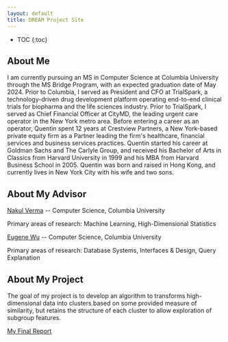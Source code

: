 ```yaml
---
layout: default
title: DREAM Project Site
---
```


* TOC
{:toc}

## About Me

I am currently pursuing an MS in Computer Science at Columbia University through the MS Bridge Program, with an expected graduation date of May 2024. Prior to Columbia, I served as President and CFO at TrialSpark, a technology-driven drug development platform operating end-to-end clinical trials for biopharma and the life sciences industry.  Prior to TrialSpark, I served as Chief Financial Officer at CityMD, the leading urgent care operator in the New York metro area.  Before entering a career as an operator, Quentin spent 12 years at Crestview Partners, a New York-based private equity firm as a Partner leading the firm's healthcare, financial services and business services practices.  Quentin started his career at Goldman Sachs and The Carlyle Group, and received his Bachelor of Arts in Classics from Harvard University in 1999 and his MBA from Harvard Business School in 2005.  Quentin was born and raised in Hong Kong, and currently lives in New York City with his wife and two sons.

## About My Advisor

[Nakul Verma](https://www.cs.columbia.edu/~verma/index.html) -- Computer Science, Columbia University

Primary areas of research: Machine Learning, High-Dimensional Statistics

[Eugene Wu](http://www.cs.columbia.edu/~ewu/) -- Computer Science, Columbia University

Primary areas of research: Database Systems, Interfaces & Design, Query Explanation

## About My Project

The goal of my project is to develop an algorithm to transforms high-dimensional data into clusters based on some provided measure of similarity, but retains the structure of each cluster to allow exploration of subgroup features.

[My Final Report](files/finalreport.pdf)
